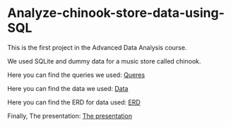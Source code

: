 # Analyze-chinook-store-data-using-SQL
This is the first project in the Advanced Data Analysis course.

We used SQLite and dummy data for a music store called chinook.

Here you can find the queries we used: 
[Queres](https://github.com/mohmmedelfateh/Analyze-chinook-store-data-using-SQL/blob/main/Queries.txt)

Here you can find the data we used: 
[Data](https://github.com/mohmmedelfateh/Analyze-chinook-store-data-using-SQL/tree/main/chinook-db/chinook_db)

Here you can find the ERD for data used:
[ERD](https://github.com/mohmmedelfateh/Analyze-chinook-store-data-using-SQL/blob/main/ERD.png)

Finally, The presentation:
[The presentation](https://github.com/mohmmedelfateh/Analyze-chinook-store-data-using-SQL/blob/main/SQL%20Project%20.pdf)

